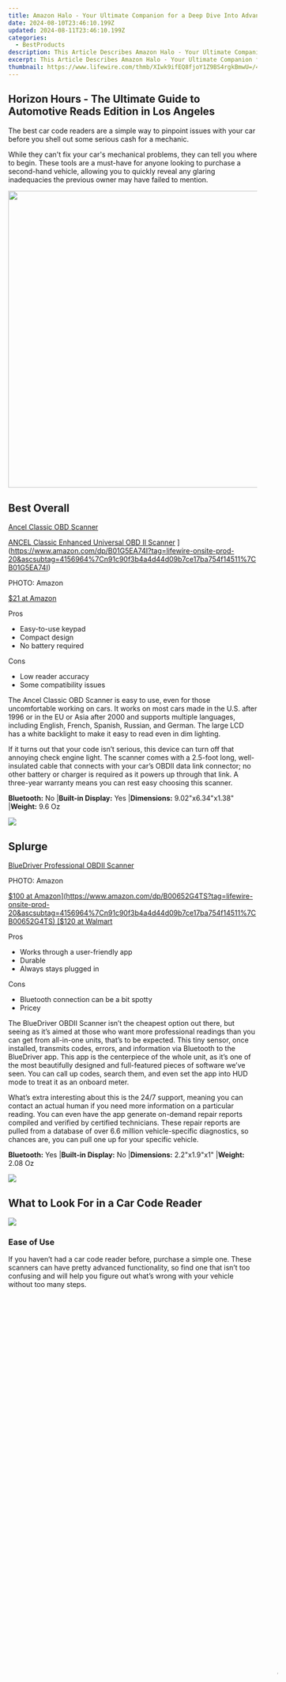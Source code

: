 ```yaml
---
title: Amazon Halo - Your Ultimate Companion for a Deep Dive Into Advanced Health Tracking
date: 2024-08-10T23:46:10.199Z
updated: 2024-08-11T23:46:10.199Z
categories:
  - BestProducts
description: This Article Describes Amazon Halo - Your Ultimate Companion for a Deep Dive Into Advanced Health Tracking
excerpt: This Article Describes Amazon Halo - Your Ultimate Companion for a Deep Dive Into Advanced Health Tracking
thumbnail: https://www.lifewire.com/thmb/XIwk9ifEQ8fjoY1Z9BS4rgkBmwU=/400x300/filters:no_upscale():max_bytes(150000):strip_icc():format(webp)/Amazon_Halo_HeroSquare-2e5c3941b8fe49afbd7464f382164976.jpg
---
```


## Horizon Hours - The Ultimate Guide to Automotive Reads Edition in Los Angeles

 The best car code readers are a simple way to pinpoint issues with your car before you shell out some serious cash for a mechanic.

 While they can't fix your car's mechanical problems, they can tell you where to begin. These tools are a must-have for anyone looking to purchase a second-hand vehicle, allowing you to quickly reveal any glaring inadequacies the previous owner may have failed to mention.

<!-- affiliate ads begin -->
<a href="https://appsumo.8odi.net/c/5597632/2082529/7443" target="_top" id="2082529"><img src="//a.impactradius-go.com/display-ad/7443-2082529" border="0" alt="" width="1200" height="600"/></a><img height="0" width="0" src="https://appsumo.8odi.net/i/5597632/2082529/7443" style="position:absolute;visibility:hidden;" border="0" />
<!-- affiliate ads end -->
## Best Overall

[Ancel Classic OBD Scanner](https://www.amazon.com/dp/B01G5EA74I?tag=lifewire-onsite-prod-20&ascsubtag=4156964%7Cn91c90f3b4a4d44d09b7ce17ba754f14511%7CB01G5EA74I)

[ANCEL Classic Enhanced Universal OBD II Scanner](https://www.lifewire.com/thmb/89GEP5wvXrJ2pm04eqq2t7sjeNs=/fit-in/1500x1000/filters:no_upscale():max_bytes(150000):strip_icc():format(webp)/ancel-classic-enhanced-universal-obd-ii-scanner-49eabf2abdfb48d18a3374996f6cc802.jpg) ](https://www.amazon.com/dp/B01G5EA74I?tag=lifewire-onsite-prod-20&ascsubtag=4156964%7Cn91c90f3b4a4d44d09b7ce17ba754f14511%7CB01G5EA74I)

PHOTO: Amazon

[$21 at Amazon](https://www.amazon.com/dp/B01G5EA74I?tag=lifewire-onsite-prod-20&ascsubtag=4156964%7Cn91c90f3b4a4d44d09b7ce17ba754f14511%7CB01G5EA74I)

 Pros

* Easy-to-use keypad
* Compact design
* No battery required

 Cons

* Low reader accuracy
* Some compatibility issues

 The Ancel Classic OBD Scanner is easy to use, even for those uncomfortable working on cars. It works on most cars made in the U.S. after 1996 or in the EU or Asia after 2000 and supports multiple languages, including English, French, Spanish, Russian, and German. The large LCD has a white backlight to make it easy to read even in dim lighting.

 If it turns out that your code isn’t serious, this device can turn off that annoying check engine light. The scanner comes with a 2.5-foot long, well-insulated cable that connects with your car’s OBDII data link connector; no other battery or charger is required as it powers up through that link. A three-year warranty means you can rest easy choosing this scanner.

**Bluetooth:** No |**Built-in Display:** Yes |**Dimensions:** 9.02"x6.34"x1.38" |**Weight:** 9.6 Oz

<!-- affiliate ads begin -->
<a href="https://secure.2checkout.com/order/checkout.php?PRODS=4620780&QTY=1&AFFILIATE=108875&CART=1"><img src="https://secure.avangate.com/images/merchant/07dd4d5a72f5740ef0f035f201951476/728__90banner.jpg" border="0"></a>
<!-- affiliate ads end -->
## Splurge

[BlueDriver Professional OBDII Scanner](https://www.amazon.com/dp/B00652G4TS?tag=lifewire-onsite-prod-20&ascsubtag=4156964%7Cn91c90f3b4a4d44d09b7ce17ba754f14511%7CB00652G4TS)

[](https://www.amazon.com/dp/B00652G4TS?tag=lifewire-onsite-prod-20&ascsubtag=4156964%7Cn91c90f3b4a4d44d09b7ce17ba754f14511%7CB00652G4TS)

PHOTO: Amazon

[$100 at Amazon](https://www.amazon.com/dp/B00652G4TS?tag=lifewire-onsite-prod-20&ascsubtag=4156964%7Cn91c90f3b4a4d44d09b7ce17ba754f14511%7CB00652G4TS) [$120 at Walmart](https://www.walmart.com/ip/415766460)

 Pros

* Works through a user-friendly app
* Durable
* Always stays plugged in

 Cons

* Bluetooth connection can be a bit spotty
* Pricey

 The BlueDriver OBDII Scanner isn’t the cheapest option out there, but seeing as it’s aimed at those who want more professional readings than you can get from all-in-one units, that’s to be expected. This tiny sensor, once installed, transmits codes, errors, and information via Bluetooth to the BlueDriver app. This app is the centerpiece of the whole unit, as it’s one of the most beautifully designed and full-featured pieces of software we’ve seen. You can call up codes, search them, and even set the app into HUD mode to treat it as an onboard meter.

 What’s extra interesting about this is the 24/7 support, meaning you can contact an actual human if you need more information on a particular reading. You can even have the app generate on-demand repair reports compiled and verified by certified technicians. These repair reports are pulled from a database of over 6.6 million vehicle-specific diagnostics, so chances are, you can pull one up for your specific vehicle.

**Bluetooth:** Yes |**Built-in Display:** No |**Dimensions:** 2.2"x1.9"x1" |**Weight:** 2.08 Oz

<!-- affiliate ads begin -->
<a href="https://store.nero.com/order/checkout.php?PRODS=42296985&QTY=1&AFFILIATE=108875&CART=1"><img src="https://secure.avangate.com/images/merchant/9cea886b9f44a3c2df1163730ab64994/products/copy_nero_burning_rom_cart.png" border="0">
</a>
<!-- affiliate ads end -->
## What to Look For in a Car Code Reader

<!-- affiliate ads begin -->
<a href="https://secure.2checkout.com/order/checkout.php?PRODS=45152835&QTY=1&AFFILIATE=108875&CART=1"><img src="https://download.terabyteunlimited.com/banners/ad_800x450_d.jpg" border="0"></a>
<!-- affiliate ads end -->
### Ease of Use

 If you haven’t had a car code reader before, purchase a simple one. These scanners can have pretty advanced functionality, so find one that isn’t too confusing and will help you figure out what’s wrong with your vehicle without too many steps.

<!-- affiliate ads begin -->
<span id="1793213">
					<video width="1080" height="1620" style="cursor:pointer"
           poster="//a.impactradius-go.com/display-clicktoplayimage/1793213.jpeg"
           onclick="if(!this.playClicked){this.play();this.setAttribute('controls',true);this.playClicked=true;}">
	   <source src="//a.impactradius-go.com/display-ad/19135-1793213">
	   <img src="//a.impactradius-go.com/display-clicktoplayimage/1793213.jpeg" style="border: none; height: 100%; width: 100%; object-fit: contain">
	</video>
	<div style="width:1080px;text-align:center"><a href="javascript:window.open(decodeURIComponent('https%3A%2F%2Ftinyland.pxf.io%2Fc%2F5597632%2F1793213%2F19135'), '_blank');void(0);">Click here</a></div>
</span>
<img height="0" width="0" src="https://imp.pxf.io/i/5597632/1793213/19135" style="position:absolute;visibility:hidden;" border="0" />
<!-- affiliate ads end -->
### Price

 Car code readers can come in at many different price points. Remember the features you need to get the best value for your money. If you frequently use the reader, it may be worth spending a little extra to get the bells and whistles of the fancier devices.

<!-- affiliate ads begin -->
<a href="https://propmoneyinc.pxf.io/c/5597632/1803115/14559" target="_top" id="1803115"><img src="//a.impactradius-go.com/display-ad/14559-1803115" border="0" alt="" width="859" height="859"/></a><img height="0" width="0" src="https://imp.pxf.io/i/5597632/1803115/14559" style="position:absolute;visibility:hidden;" border="0" />
<!-- affiliate ads end -->
### Codes and Sensor Readings

 What kind of codes—manufacturer, generic, etc.—and vehicle sensor readings do you need your reader to be able to interpret? Make sure you choose a model that's compatible with your particular car.

 FAQ

* Do code readers work on all cars?  
 OBD2[car code readers](https://www.lifewire.com/what-is-car-code-reader-534869) will work on all cars with onboard diagnostic software. OBD2 is a universal interface in most cars introduced in the 1980s. While it won't work on every old car out there, you should be covered as long as it is somewhat new. Almost all newer cars will support it.
* Are car code readers worth it?  
 Car code readers are relatively inexpensive, making them a worthwhile investment if you want to pinpoint an issue with your vehicle without taking it to an expensive mechanic. A car code reader lets you read and clear codes, view basic parameter IDs, and check and reset readiness monitors. This gives you an excellent way to tell if the problem is something you can fix quickly before shelling out to a car shop, potentially saving you hundreds, if not thousands, of dollars.



<ins class="adsbygoogle"
     style="display:block"
     data-ad-format="autorelaxed"
     data-ad-client="ca-pub-7571918770474297"
     data-ad-slot="1223367746"></ins>



<ins class="adsbygoogle"
     style="display:block"
     data-ad-client="ca-pub-7571918770474297"
     data-ad-slot="8358498916"
     data-ad-format="auto"
     data-full-width-responsive="true"></ins>

<span class="atpl-alsoreadstyle">Also read:</span>
<div><ul>
<li><a href="https://instagram-video-files.techidaily.com/new-2024-approved-instagram-and-youtube-synergy-sharing-video-links-in-stories/"><u>[New] 2024 Approved  Instagram and YouTube Synergy  Sharing Video Links in Stories</u></a></li>
<li><a href="https://eaxpv-info.techidaily.com/new-hiring-heroes-the-most-motivating-vids-of-the-year-1-10-for-2024/"><u>[New] Hiring Heroes  The Most Motivating Vids of the Year #1-10 for 2024</u></a></li>
<li><a href="https://video-capture.techidaily.com/new-in-2024-capture-and-save-windows-screen-shots-made-simple/"><u>[New] In 2024, Capture and Save  Windows Screen Shots Made Simple</u></a></li>
<li><a href="https://tiktok-video-files.techidaily.com/new-jesters-playground-newest-tiktok-comedians-for-2024/"><u>[New] Jester's Playground  Newest TikTok Comedians for 2024</u></a></li>
<li><a href="https://instagram-videos.techidaily.com/new-radiate-on-reels-instagram-highlight-techniques-simplified-to-three/"><u>[New] Radiate on Reels  Instagram Highlight Techniques, Simplified to Three</u></a></li>
<li><a href="https://youtube-clips.techidaily.com/2024-approved-essential-collection-top-9-premium-wedding-movies-online/"><u>2024 Approved  Essential Collection  Top 9 Premium Wedding Movies Online</u></a></li>
<li><a href="https://extra-guidance.techidaily.com/2024-approved-precision-and-excellence-a-guide-to-professional-audacity-recordings/"><u>2024 Approved  Precision and Excellence  A Guide to Professional Audacity Recordings</u></a></li>
<li><a href="https://buynow-reviews.techidaily.com/2024s-elite-list-of-gaming-platforms-features-specs-and-user-ratings-compared/"><u>2024'S Elite List of Gaming Platforms: Features, Specs & User Ratings Compared</u></a></li>
<li><a href="https://buynow-reviews.techidaily.com/2024s-ultimate-selection-elite-vertical-mouse-choices-for-gamers-and-professionals-alike/"><u>2024'S Ultimate Selection: Elite Vertical Mouse Choices for Gamers & Professionals Alike</u></a></li>
<li><a href="https://buynow-reviews.techidaily.com/a-comparative-look-fitbit-senses-edge-over-the-apple-watch-in-personal-health/"><u>A Comparative Look: Fitbit Sense's Edge Over the Apple Watch in Personal Health</u></a></li>
<li><a href="https://buynow-reviews.techidaily.com/a-review-of-knack-striking-charisma-meets-a-tinge-of-repetitiveness-in-design/"><u>A Review of Knack: Striking Charisma Meets a Tinge of Repetitiveness in Design</u></a></li>
<li><a href="https://driver-install.techidaily.com/boost-your-printing-experience-update-hp-officejet-pro-8620-in-windows-pcs/"><u>Boost Your Printing Experience - Update HP OfficeJet Pro 8620 in Windows PCs</u></a></li>
<li><a href="https://extra-lessons.techidaily.com/boosting-playback-speed-guidelines-for-secure-sound-enhancement-for-2024/"><u>Boosting Playback Speed  Guidelines for Secure Sound Enhancement for 2024</u></a></li>
<li><a href="https://buynow-reviews.techidaily.com/budget-bluetooth-whispers-best-sound-companion/"><u>Budget Bluetooth Whispers: Best Sound Companion</u></a></li>
<li><a href="https://buynow-reviews.techidaily.com/comprehensive-analysis-of-the-kootek-laptop-cooling-pad-a-solid-pick-for-optimal-performance/"><u>Comprehensive Analysis of the Kootek Laptop Cooling Pad: A Solid Pick for Optimal Performance</u></a></li>
<li><a href="https://buynow-reviews.techidaily.com/comprehensive-asus-zephyrus-g14-assessment-the-ultimate-all-rounder-in-portable-gaming/"><u>Comprehensive Asus Zephyrus G14 Assessment: The Ultimate All-Rounder in Portable Gaming</u></a></li>
<li><a href="https://buynow-reviews.techidaily.com/comprehensive-guide-unboxing-the-linksys-wrt1900acs-an-openness-in-home-networks/"><u>Comprehensive Guide: Unboxing the Linksys WRT1900ACS, an Openness in Home Networks</u></a></li>
<li><a href="https://buynow-reviews.techidaily.com/comprehensive-review-topstorm-tracker-applications-to-keep-you-informed/"><u>Comprehensive Review: Topstorm Tracker Applications to Keep You Informed</u></a></li>
<li><a href="https://buynow-reviews.techidaily.com/culinary-carnage-and-fun-in-overcooked-2-a-comprehensive-review/"><u>Culinary Carnage & Fun in 'Overcooked! 2': A Comprehensive Review</u></a></li>
<li><a href="https://buynow-reviews.techidaily.com/evaluating-the-sound-experience-bose-quiet-control-30-insights/"><u>Evaluating the Sound Experience: Bose Quiet Control 30 Insights</u></a></li>
<li><a href="https://buynow-reviews.techidaily.com/evaluation-is-investing-in-an-ipad-worth-your-money/"><u>Evaluation: Is Investing in an iPad Worth Your Money?</u></a></li>
<li><a href="https://buynow-reviews.techidaily.com/expert-analysis-of-kensuns-travel-ready-tire-inflator-robust-performance-in-a-compact-design/"><u>Expert Analysis of Kensun's Travel-Ready Tire Inflator: Robust Performance in a Compact Design</u></a></li>
<li><a href="https://buynow-reviews.techidaily.com/expert-analysis-on-the-cat-s42-balancing-sturdy-security-with-adequate-agility/"><u>Expert Analysis on the CAT S42: Balancing Sturdy Security with Adequate Agility</u></a></li>
<li><a href="https://buynow-reviews.techidaily.com/expert-analysis-why-rayman-legends-stands-out-as-a-premier-2d-adventure-game/"><u>Expert Analysis: Why Rayman Legends Stands Out as a Premier 2D Adventure Game</u></a></li>
<li><a href="https://buynow-reviews.techidaily.com/expert-evaluation-of-the-thermaltake-massive-is-it-worth-the-expense/"><u>Expert Evaluation of the Thermaltake Massive - Is It Worth The Expense?</u></a></li>
<li><a href="https://buynow-reviews.techidaily.com/expert-insights-into-gimp-an-affordable-and-versatile-option-for-multi-platform-photo-editing/"><u>Expert Insights Into GIMP: An Affordable and Versatile Option for Multi-Platform Photo Editing</u></a></li>
<li><a href="https://buynow-reviews.techidaily.com/exploring-viber-out-functionality-a-detailed-performance-review/"><u>Exploring Viber Out Functionality: A Detailed Performance Review</u></a></li>
<li><a href="https://buynow-reviews.techidaily.com/from-classic-to-convertible-an-in-depth-look-at-the-lenovo-thinkpad-x1-titanium-yogas-appeal-to-die-hard-thinkpad-admirers/"><u>From Classic to Convertible: An In-Depth Look at the Lenovo ThinkPad X1 Titanium Yoga's Appeal to Die-Hard ThinkPad Admirers</u></a></li>
<li><a href="https://buynow-reviews.techidaily.com/google-nest-audio-and-apple-homepod-face-off-an-in-depth-analysis/"><u>Google Nest Audio and Apple HomePod Face-Off: An In-Depth Analysis</u></a></li>
<li><a href="https://fake-location.techidaily.com/how-to-find-ispoofer-pro-activation-key-on-oppo-a1x-5g-drfone-by-drfone-virtual-android/"><u>How to Find iSpoofer Pro Activation Key On Oppo A1x 5G? | Dr.fone</u></a></li>
<li><a href="https://change-location.techidaily.com/how-to-use-snapchat-location-spoofer-to-protect-your-privacy-on-infinix-note-30-drfone-by-drfone-virtual-android/"><u>How to use Snapchat Location Spoofer to Protect Your Privacy On Infinix Note 30? | Dr.fone</u></a></li>
<li><a href="https://digital-screen-recording.techidaily.com/in-2024-harnessing-your-creative-power-with-ipad-for-time-lapses/"><u>In 2024, Harnessing Your Creative Power with iPad for Time-Lapses</u></a></li>
<li><a href="https://android-transfer.techidaily.com/in-2024-how-to-transfer-contacts-from-honor-x50-gt-to-other-android-devices-using-bluetooth-drfone-by-drfone-transfer-from-android-transfer-from-android/"><u>In 2024, How to Transfer Contacts from Honor X50 GT to Other Android Devices Using Bluetooth? | Dr.fone</u></a></li>
<li><a href="https://extra-skills.techidaily.com/in-2024-navigating-the-top-10-for-streamed-television/"><u>In 2024, Navigating the Top 10 for Streamed Television</u></a></li>
<li><a href="https://extra-skills.techidaily.com/overcoming-youtube-distortion-for-better-playback-for-2024/"><u>Overcoming YouTube Distortion for Better Playback for 2024</u></a></li>
<li><a href="https://fake-location.techidaily.com/prank-your-friends-easy-ways-to-fake-and-share-google-maps-location-on-tecno-camon-20-drfone-by-drfone-virtual-android/"><u>Prank Your Friends! Easy Ways to Fake and Share Google Maps Location On Tecno Camon 20 | Dr.fone</u></a></li>
<li><a href="https://extra-hints.techidaily.com/prime-biz-vault-services-for-data/"><u>Prime Biz Vault Services for Data</u></a></li>
<li><a href="https://review-topics.techidaily.com/recover-lost-data-from-honor-70-lite-5g-by-fonelab-android-recover-data/"><u>Recover lost data from Honor 70 Lite 5G</u></a></li>
<li><a href="https://extra-approaches.techidaily.com/seamless-online-gif-to-video-conversion-top-5-for-2024/"><u>Seamless Online GIF to Video Conversion (Top 5) for 2024</u></a></li>
<li><a href="https://win-able.techidaily.com/step-by-step-guide-to-fixing-battlefield-5-not-starting/"><u>Step-by-Step Guide to Fixing Battlefield 5 Not Starting</u></a></li>
<li><a href="https://buynow-reviews.techidaily.com/the-essential-review-how-the-netatmo-weather-station-satisfies-tech-lovers/"><u>The Essential Review: How the Netatmo Weather Station Satisfies Tech Lovers</u></a></li>
<li><a href="https://buynow-reviews.techidaily.com/1722642525619-the-tcl-32s325-roku-experience-a-blend-of-smart-technology-and-stylish-design-as-explored-in-our-comprehensive-2019-review/"><u>The TCL 32S325 Roku Experience - A Blend of Smart Technology and Stylish Design, as Explored in Our Comprehensive 2019 Review</u></a></li>
<li><a href="https://buynow-reviews.techidaily.com/uniden-r3-radar-detector-evaluation-durable-build-and-extended-detection-range/"><u>Uniden R3 Radar Detector Evaluation: Durable Build and Extended Detection Range</u></a></li>
<li><a href="https://buynow-reviews.techidaily.com/unlocking-family-fun-and-safety-in-depth-review-of-amazons-fire-hd-10-kids-edition-parental-features/"><u>Unlocking Family Fun and Safety: In-Depth Review of Amazon's Fire HD 10 Kids Edition Parental Features</u></a></li>
<li><a href="https://buynow-reviews.techidaily.com/unveiling-the-philips-hf3505-wake-up-light-revolutionizing-your-mornings-with-simplicity-and-style/"><u>Unveiling the Philips HF3505 Wake-Up Light: Revolutionizing Your Mornings with Simplicity and Style</u></a></li>
<li><a href="https://facebook-record-videos.techidaily.com/video-sharing-showdown-deciding-between-vimeo-youtube-and-dailymotion-for-2024/"><u>Video Sharing Showdown  Deciding Between Vimeo, YouTube & DailyMotion for 2024</u></a></li>
</ul></div>
